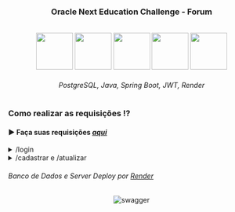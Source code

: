 <h3 align="center">Oracle Next Education Challenge - Forum </h3>

<br>

<div align="center">

<img width="75px" height="75px" src="https://github.com/lucas-adm/one-challenge-springboot-forum/assets/118030896/963da4e2-d3ff-4de2-902c-14308618c84e">
<img width="75px" height="75px" src="https://github.com/lucas-adm/one-challenge-springboot-forum/assets/118030896/92fc976d-58fa-40b1-bf2e-6769f63831ad">
<img width="75px" height="75px" src="https://github.com/lucas-adm/one-challenge-springboot-hotel/assets/118030896/ba256dce-7970-404f-8ebc-93e482480e77">
<img width="75px" height="75px" src="https://github.com/lucas-adm/one-challenge-springboot-forum/assets/118030896/314fdf40-8e8d-466c-ad78-2dfd9820e08d">
<img width="75px" height="75px" src="https://i.imgur.com/ONuAAaH.png">

###### *PostgreSQL, Java, Spring Boot, JWT, Render*

#

</div>

### Como realizar as requisições ⁉

#### ▶ Faça suas requisições *<a href="https://forum-cg7l.onrender.com/swagger-ui.html">aqui</a>* 

<details>
<summary>/login</summary>
  
```java
"email":"admin@one.com",
"senha":"123456"
```

<div align="center">
  
![efetuarLogin](https://i.imgur.com/8Kqm3sW.png)

</div>

> Copie o valor do Token BCrypt retornado

</details>

<details>
<summary>/cadastrar e /atualizar</summary>

#### ***ENUMs***

###### Cursos disponíveis para cadastro
```java
public enum Curso {
    Java_OO,
    Java_Excecoes,
    Java_e_Java_Lang,
    Java_consumindo_api,
    Java_trabalhando_com_lambda,
    Java_Collections,
    Java_Spring_Boot;
}
```
###### Status disponíveis para atualização
```java
public enum Status {
    NAO_RESPONDIDO,
    NAO_SOLUCIONADO,
    SOLUCIONADO,
    FECHADO;
}
```
</details>

###### Banco de Dados e Server Deploy por <a href="https://render.com">*Render*</a>

<div align="center">

![swagger](https://i.imgur.com/gBGculH.png)
  
</div>
